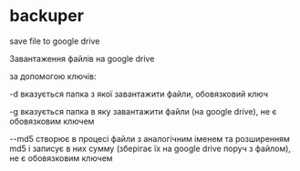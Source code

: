 # backuper
save file to google drive

Завантаження файлів на google drive

за допомогою ключів:

-d вказується папка з якої завантажити файли, обовязковий ключ

-g вказується папка в яку завантажити файли (на google drive), не є обовязковим ключем

--md5 створює в процесі файли з аналогічним іменем та розширенням md5 і записує в них сумму (зберігає їх на google drive поруч з файлом), не є обовязковим ключем
